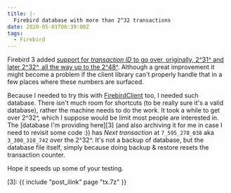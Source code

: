 ```yaml
---
title: |-
  Firebird database with more than 2^32 transactions
date: 2020-05-01T06:39:00Z
tags:
  - Firebird
---
```

Firebird 3 added [support for _transaction ID_ to go over, originally, 2^31^ and later 2^32^, all the way up to the 2^48^][1]. Although a great improvement it might become a problem if the client library can't properly handle that in a few places where these numbers are surfaced.

<!-- excerpt -->

Because I needed to try this with [FirebirdClient][2] too, I needed such database. There isn't much room for shortcuts (to be really sure it's a valid database), rather the machine needs to do the work. It took a while to get over 2^32^, which I suppose would be limit most people are interested in. The [database I'm providing here][3] (and also archiving it for me in case I need to revisit some code :)) has _Next transaction_ at `7_595_278_038` aka `3_300_310_742` over the 2^32^. It's not a backup of database, but the database file itself, simply because doing backup & restore resets the transaction counter.

Hope it speeds up some of your testing. 

[1]: https://firebirdsql.org/file/documentation/release_notes/html/en/3_0/rnfb30-apiods.html#rnfb30-apiods-transaclimit
[2]: https://github.com/cincuranet/FirebirdSql.Data.FirebirdClient
[3]: {{ include "post_ilink" page "tx.7z" }}